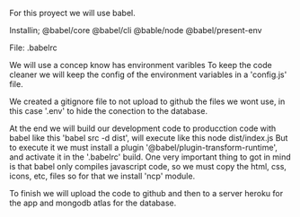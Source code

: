 For this proyect we will use babel.

Installin;
@babel/core @babel/cli @bable/node @babel/present-env

File:
.babelrc

We will use a concep know has environment varibles
To keep the code cleaner we will keep the config of the environment variables in a 'config.js' file.

We created a gitignore file to not upload to github the files we wont use, in this case '.env' to hide the
conection to the database.

At the end we will build our development code to producction code with babel like this 'babel src -d dist', 
will execute like this node dist/index.js
But to execute it we must install a plugin '@babel/plugin-transform-runtime', and activate it in the
'.babelrc' build.
One very important thing to got in mind is that babel only compiles javascript code, so we must copy
the html, css, icons, etc, files so for that we install 'ncp' module.

To finish we will upload the code to github and then to a server heroku for the app and mongodb atlas
for the database.